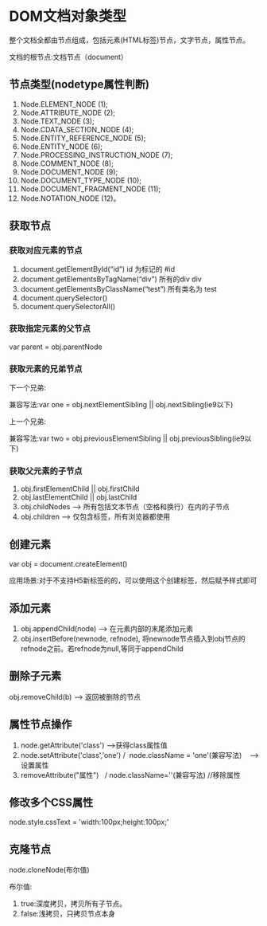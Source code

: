 # DOM文档对象类型

整个文档全都由节点组成，包括元素(HTML标签)节点，文字节点，属性节点。

文档的根节点:文档节点（document）

## 节点类型(nodetype属性判断)

1. Node.ELEMENT_NODE (1);
2. Node.ATTRIBUTE_NODE (2);
3. Node.TEXT_NODE (3);
4. Node.CDATA_SECTION_NODE (4);
5. Node.ENTITY_REFERENCE_NODE (5);
6. Node.ENTITY_NODE (6);
7. Node.PROCESSING_INSTRUCTION_NODE (7);
8. Node.COMMENT_NODE (8);
9. Node.DOCUMENT_NODE (9);
10. Node.DOCUMENT_TYPE_NODE (10);
11. Node.DOCUMENT_FRAGMENT_NODE (11);
12. Node.NOTATION_NODE (12)。
## 获取节点

### 获取对应元素的节点
1. document.getElementById(“id”) id 为标记的 #id
2. document.getElementsByTagName(“div”) 所有的div div
3. document.getElementsByClassName(“test”) 所有类名为 test
4. document.querySelector()
5. document.querySelectorAll()

### 获取指定元素的父节点

var parent = obj.parentNode

### 获取元素的兄弟节点

下一个兄弟:

兼容写法:var one = obj.nextElementSibling || obj.nextSibling(ie9以下)  

上一个兄弟:

兼容写法:var two = obj.previousElementSibling || obj.previousSibling(ie9以下)

### 获取父元素的子节点

1. obj.firstElementChild || obj.firstChild 
2. obj.lastElementChild || obj.lastChild
3. obj.childNodes  --> 所有包括文本节点（空格和换行）在内的子节点
4. obj.children --> 仅包含标签，所有浏览器都使用 

## 创建元素

var obj = document.createElement()

应用场景:对于不支持H5新标签的的，可以使用这个创建标签，然后赋予样式即可

## 添加元素

1. obj.appendChild(node) --> 在元素内部的末尾添加元素
2. obj.insertBefore(newnode, refnode), 将newnode节点插入到obj节点的refnode之前。若refnode为null,等同于appendChild

## 删除子元素

obj.removeChild(b)  --> 返回被删除的节点

## 属性节点操作

1. node.getAttribute('class') -->获得class属性值
2. node.setAttribute('class','one')  /  node.className = 'one'(兼容写法)    --> 设置属性
3. removeAttribute("属性")   /  node.className=''(兼容写法)  //移除属性


## 修改多个CSS属性

node.style.cssText = 'width:100px;height:100px;'

## 克隆节点

node.cloneNode(布尔值)

布尔值:
1. true:深度拷贝，拷贝所有子节点。
2. false:浅拷贝，只拷贝节点本身
